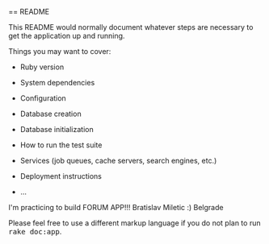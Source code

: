 == README

This README would normally document whatever steps are necessary to get the
application up and running.

Things you may want to cover: 

* Ruby version

* System dependencies

* Configuration

* Database creation

* Database initialization

* How to run the test suite

* Services (job queues, cache servers, search engines, etc.)

* Deployment instructions

* ...

I'm practicing to build FORUM APP!!!
Bratislav Miletic :)
Belgrade




Please feel free to use a different markup language if you do not plan to run
<tt>rake doc:app</tt>.
